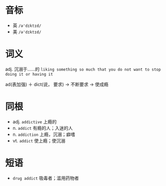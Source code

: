 # 音标

- 英 `/ə'dɪktɪd/`
- 美 `/ə'dɪktɪd/`

# 词义

adj. 沉溺于……的
`liking something so much that you do not want to stop doing it or having it`



ad(表加强) ＋ dict(说， 要求) → 不断要求 → 使成瘾

# 同根

- adj. `addictive` 上瘾的
- n. `addict` 有瘾的人；入迷的人
- n. `addiction` 上瘾，沉溺；癖嗜
- vt. `addict` 使上瘾；使沉溺

# 短语

- `drug addict` 吸毒者；滥用药物者

